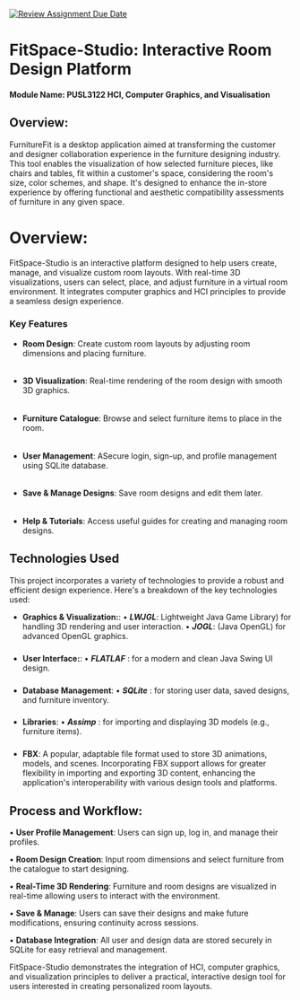 [![Review Assignment Due Date](https://classroom.github.com/assets/deadline-readme-button-24ddc0f5d75046c5622901739e7c5dd533143b0c8e959d652212380cedb1ea36.svg)](https://classroom.github.com/a/J2GRTtYl)

# FitSpace-Studio: Interactive Room Design Platform

#### Module Name: PUSL3122 HCI, Computer Graphics, and Visualisation

## Overview:
FurnitureFit is a desktop application aimed at transforming the customer and designer collaboration experience in the furniture designing industry. This tool enables the visualization of how selected furniture pieces, like chairs and tables, fit within a customer's space, considering the room's size, color schemes, and shape. It's designed to enhance the in-store experience by offering functional and aesthetic compatibility assessments of furniture in any given space.


# Overview:
FitSpace-Studio is an interactive platform designed to help users create, manage, and visualize custom room layouts. With real-time 3D visualizations, users can select, place, and adjust furniture in a virtual room environment. It integrates computer graphics and HCI principles to provide a seamless design experience.

### Key Features

- **Room Design**: Create custom room layouts by adjusting room dimensions and placing furniture.
######
- **3D Visualization**: Real-time rendering of the room design with smooth 3D graphics.
######
- **Furniture Catalogue**: Browse and select furniture items to place in the room.
######
- **User Management**: ASecure login, sign-up, and profile management using SQLite database.
######
- **Save & Manage Designs**: Save room designs and edit them later.
######
- **Help & Tutorials**: Access useful guides for creating and managing room designs.

## Technologies Used

This project incorporates a variety of technologies to provide a robust and efficient design experience. Here's a breakdown of the key technologies used:

- **Graphics & Visualization:**: 
            • ***LWJGL***: Lightweight Java Game Library) for handling 3D rendering and user interaction.
            • ***JOGL***: (Java OpenGL) for advanced OpenGL graphics.
###
- **User Interface:**: 
            • ***FLATLAF*** : for a modern and clean Java Swing UI design. 
###
- **Database Management**: 
            • ***SQLite*** : for storing user data, saved designs, and furniture inventory.
###
- **Libraries**: 
            • ***Assimp*** : for importing and displaying 3D models (e.g., furniture items).
###
- **FBX**: A popular, adaptable file format used to store 3D animations, models, and scenes. Incorporating FBX support allows for greater flexibility in importing and exporting 3D content, enhancing the application's interoperability with various design tools and platforms.

## Process and Workflow:

• **User Profile Management**: Users can sign up, log in, and manage their profiles.

• **Room Design Creation**: Input room dimensions and select furniture from the catalogue to start designing.

• **Real-Time 3D Rendering**: Furniture and room designs are visualized in real-time allowing users to interact with the environment.

• **Save & Manage**: Users can save their designs and make future modifications, ensuring continuity across sessions.

• **Database Integration**: All user and design data are stored securely in SQLite for easy retrieval and management.



FitSpace-Studio demonstrates the integration of HCI, computer graphics, and visualization principles to deliver a practical, interactive design tool for users interested in creating personalized room layouts.